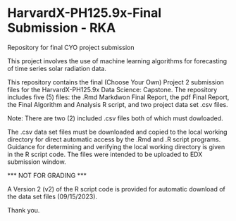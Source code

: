 # HarvardX-PH125.9x-Final Submission - RKA
Repository for final CYO project submission

This project involves the use of machine learning algorithms for forecasting of time series solar radiation data.

This repository contains the final (Choose Your Own) Project 2 submission files for the HarvardX-PH125.9x Data Science: Capstone. The repository includes five (5) files: the .Rmd Markdwon Final Report, the pdf Final Report, the Final Algorithm and Analysis R script, and two project data set .csv files.

Note: There are two (2) included .csv files both of which must dowloaded.

The .csv data set files must be downloaded and copied to the local working directory for direct automatic access by the .Rmd and .R script programs. Guidance for determining and verifying the local working directory is given in the R script code. The files were intended to be uploaded to EDX submission window.

*** NOT FOR GRADING ***

A Version 2 (v2) of the R script code is provided for automatic download of the data set files (09/15/2023).

Thank you.
